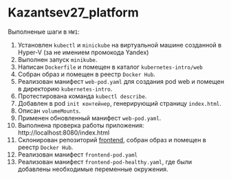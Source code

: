 # Kazantsev27_platform
Выполненые шаги в `HW1`:
1. Установлен `kubectl` и `minickube` на виртуальной машине созданной в Hyper-V (за не имением промокода Yandex)
1. Выполнен запуск `minikube`.
1. Написан `Dockerfile` и помещен в каталог `kubernetes-intro/web`
1. Собран образ и помещен в реестр `Docker Hub`.
1. Реализован манифест `web-pod.yaml` для создания pod web и помещен в директорию `kubernetes-intro`.
1. Протестирована команда `kubectl describe`.
1. Добавлен в pod `init контейнер`, генерирующий страницу `index.html`.
1. Описан `volumeMounts`.
1. Применен обновленный манифест `web-pod.yaml`.
1. Выполнена проверка работы приложения: http://localhost:8080/index.html
1. Склонирован репозиторий [frontend](https://github.com/GoogleCloudPlatform/microservices-demo), собран образ и помещен в реестр `Docker Hub`.
1. Реализован манифест `frontend-pod.yaml`
1. Реализован манифест `frontend-pod-healthy.yaml`, где были добавлены необходимые переменные окружения.